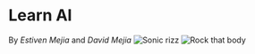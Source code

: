 <h1>Learn AI</h1>

<span>By _Estiven Mejia_ and _David Mejia_</span>
![Sonic rizz](https://media.tenor.com/aBEt9WQMSfYAAAAM/sonic-rizz.gif)
![Rock that body](https://phoneky.co.uk/thumbs/screensavers/down/music/blackeyedp_ic3fassd.gif)